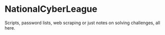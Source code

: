 # NationalCyberLeague
Scripts, password lists, web scraping or just notes on solving challenges, all here.
